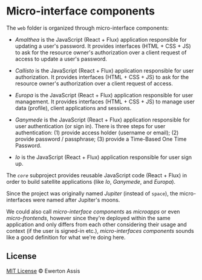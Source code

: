 # Micro-interface components

The `web` folder is organized through micro-interface components:

- *Amalthea* is the JavaScript (React + Flux) application responsible for updating a user's
password. It provides interfaces (HTML + CSS + JS) to ask for the resource owner's authorization
over a client request of access to update a user's password.

- *Callisto* is the JavaScript (React + Flux) application responsible for user authorization.
It provides interfaces (HTML + CSS + JS) to ask for the resource owner's authorization over a
client request of access.

- *Europa* is the JavaScript (React + Flux) application responsible for user management. It
provides interfaces (HTML + CSS + JS) to manage user data (profile), client applications
and sessions.

- *Ganymede* is the JavaScript (React + Flux) application responsible for user authentication
(or sign in). There is three steps for user authentication: (1) provide access holder (username
or email); (2) provide password / passphrase; (3) provide a Time-Based One Time Password.

- *Io* is the JavaScript (React + Flux) application responsible for user sign up.

The *`core`* subproject provides reusable JavaScript code (React + Flux) in order to build satellite
applications (like *Io*, *Ganymede*, and *Europa*).

Since the project was originally named *Jupiter* (instead of `space`), the micro-interfaces were
named after Jupiter's moons.

We could also call *micro-interface components* as *microapps* or even *micro-frontends*, however
since they're deployed within the same application and only differs from each other considering
their usage and context (if the user is signed-in etc.), *micro-interfaces components* sounds like
a good definition for what we're doing here.

## License

[MIT License](http://earaujoassis.mit-license.org/) &copy; Ewerton Assis
